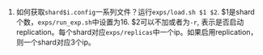 1. 如何获取`shard$i.config`一系列文件？运行`exps/load.sh $1 $2`. $1是shard个数，`exps/run_exp.sh`中设置为16. $2可以不加或者为`-r`, 表示是否启动replication。每个shard对应`exps/replicas`中一个ip。如果启用replication，则一个shard对应3个ip。